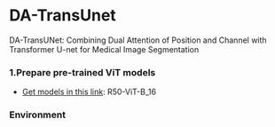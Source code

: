 # DA-TransUnet
DA-TransUNet: Combining Dual Attention of Position and Channel with Transformer U-net for Medical Image Segmentation

### 1.Prepare pre-trained ViT models
* [Get models in this link](https://drive.google.com/drive/folders/1UqIEPcohjIZdpT5bIc0NPcxkvI8i4ily): R50-ViT-B_16

###

### Environment
